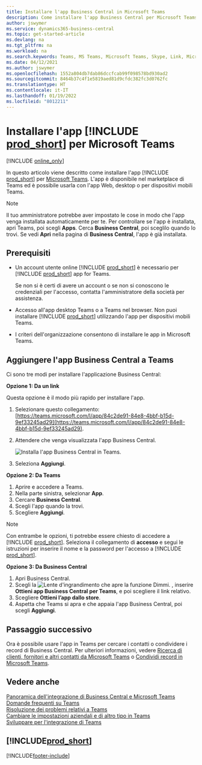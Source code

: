 ```yaml
---
title: Installare l'app Business Central in Microsoft Teams
description: Come installare l'app Business Central per Microsoft Teams.
author: jswymer
ms.service: dynamics365-business-central
ms.topic: get-started-article
ms.devlang: na
ms.tgt_pltfrm: na
ms.workload: na
ms.search.keywords: Teams, MS Teams, Microsoft Teams, Skype, Link, Microsoft 365, collaborate, collaboration, teamwork
ms.date: 04/12/2021
ms.author: jswymer
ms.openlocfilehash: 1552a804db7dab86dccfcab99f098578bd930ad2
ms.sourcegitcommit: 8464b37c4f1e5819aed81d9cfdc382fc3d0762fc
ms.translationtype: HT
ms.contentlocale: it-IT
ms.lasthandoff: 01/19/2022
ms.locfileid: "8012211"
---
```

# <a name="install-the-prod_short-app-for-microsoft-teams"></a>Installare l'app [!INCLUDE [prod_short](includes/prod_short.md)] per Microsoft Teams

[!INCLUDE [online_only](includes/online_only.md)]

In questo articolo viene descritto come installare l'app [!INCLUDE [prod_short](includes/prod_short.md)] per [Microsoft Teams](https://www.microsoft.com/microsoft-teams/). L'app è disponibile nel marketplace di Teams ed è possibile usarla con l'app Web, desktop o per dispositivi mobili Teams.

> [!NOTE]
> Il tuo amministratore potrebbe aver impostato le cose in modo che l'app venga installata automaticamente per te. Per controllare se l'app è installata, apri Teams, poi scegli **Apps**. Cerca **Business Central**, poi sceglilo quando lo trovi. Se vedi **Apri** nella pagina di **Business Central**, l'app è già installata.  

## <a name="prerequisites"></a>Prerequisiti

- Un account utente online [!INCLUDE [prod_short](includes/prod_short.md)] è necessario per [!INCLUDE [prod_short](includes/prod_short.md)] app for Teams.

    Se non si è certi di avere un account o se non si conoscono le credenziali per l'accesso, contatta l'amministratore della società per assistenza.

- Accesso all'app desktop Teams o a Teams nel browser. Non puoi installare [!INCLUDE [prod_short](includes/prod_short.md)] utilizzando l'app per dispositivi mobili Teams.

- I criteri dell'organizzazione consentono di installare le app in Microsoft Teams.

## <a name="add-the-business-central-app-to-teams"></a>Aggiungere l'app Business Central a Teams

Ci sono tre modi per installare l'applicazione Business Central:

**Opzione 1: Da un link**

Questa opzione è il modo più rapido per installare l'app.

1. Selezionare questo collegamento: [https://teams.microsoft.com/l/app/84c2de91-84e8-4bbf-b15d-9ef33245ad29](https://teams.microsoft.com/l/app/84c2de91-84e8-4bbf-b15d-9ef33245ad29).

2. Attendere che venga visualizzata l'app Business Central.

    ![Installa l'app Business Central in Teams.](media/teams-install-app.png)

3. Seleziona **Aggiungi**.

**Opzione 2: Da Teams**

1. Aprire e accedere a Teams.
2. Nella parte sinistra, selezionar **App**.
3. Cercare **Business Central**.
4. Scegli l'app quando la trovi.
5. Scegliere **Aggiungi**.

> [!NOTE]
> Con entrambe le opzioni, ti potrebbe essere chiesto di accedere a [!INCLUDE [prod_short](includes/prod_short.md)]. Seleziona il collegamento di **accesso** e segui le istruzioni per inserire il nome e la password per l'accesso a [!INCLUDE [prod_short](includes/prod_short.md)].

**Opzione 3: Da Business Central**

1. Apri Business Central.
2. Scegli la ![Lente d'ingrandimento che apre la funzione Dimmi.](media/ui-search/search_small.png "Dimmi cosa vuoi fare") , inserire **Ottieni app Business Central per Teams**, e poi scegliere il link relativo.  
3. Scegliere **Ottieni l’app dallo store**.
4. Aspetta che Teams si apra e che appaia l'app Business Central, poi scegli **Aggiungi**.

## <a name="next-step"></a>Passaggio successivo

Ora è possibile usare l'app in Teams per cercare i contatti o condividere i record di Business Central. Per ulteriori informazioni, vedere [Ricerca di clienti, fornitori e altri contatti da Microsoft Teams](across-search-contacts-teams.md) o [Condividi record in Microsoft Teams](across-working-with-teams.md).

## <a name="see-also"></a>Vedere anche

[Panoramica dell'integrazione di Business Central e Microsoft Teams](across-teams-overview.md)  
[Domande frequenti su Teams](teams-faq.md)  
[Risoluzione dei problemi relativi a Teams](admin-teams-troubleshooting.md)  
[Cambiare le impostazioni aziendali e di altro tipo in Teams](across-teams-settings.md)  
[Sviluppare per l'integrazione di Teams](/dynamics365/business-central/dev-itpro/developer/devenv-develop-for-teams)  


## [!INCLUDE[prod_short](includes/free_trial_md.md)]  


[!INCLUDE[footer-include](includes/footer-banner.md)]